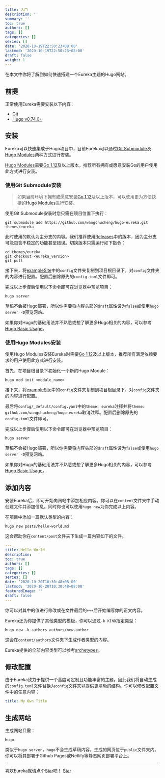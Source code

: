 ```yaml
---
title: 入门
description: ''
summary: ''
toc: true
authors: []
tags: []
categories: []
series: []
date: '2020-10-19T22:50:23+08:00'
lastmod: '2020-10-19T22:50:23+08:00'
draft: false
weight: 1
---
```


在本文中你将了解到如何快速搭建一个Eureka主题的Hugo网站。

<!--more-->

## 前提

正常使用Eureka需要安装以下内容：

- [Git](https://git-scm.com/)
- [Hugo v0.74.0+](https://gohugo.io/getting-started/installing/)

## 安装

Eureka可以快速集成于Hugo项目中，目前Eureka可以通过[Git Submodule](#使用git-submodule安装)及[Hugo Modules](#使用hugo-modules安装)两种方式进行安装。

[Hugo Modules](#使用hugo-modules安装)需要[Go 1.12](https://golang.org/dl/)及以上版本，推荐所有拥有或愿意安装Go的用户使用此方式进行安装。

### 使用Git Submodule安装

> 如果当前环境下拥有或愿意安装[Go 1.12](https://golang.org/dl/)及以上版本，可以使用更为方便快捷的[Hugo Modules](#使用hugo-modules安装)进行安装。

使用Git Submodule安装时您只需在项目位置下执行：

```shell
git submodule add https://github.com/wangchucheng/hugo-eureka.git themes/eureka
```

此时使用的默认为主分支的内容。我们推荐使用[Releases](https://github.com/wangchucheng/hugo-eureka/releases)中的版本，因为主分支可能包含不稳定的功能甚至错误。切换版本只需运行如下指令：

```shell
cd themes/eureka
git checkout <eureka_version>
git pull
```

接下来，将[exampleSite](https://github.com/wangchucheng/hugo-eureka/tree/master/exampleSite)中的`config`文件夹复制到项目根目录下，对`config`文件夹的内容进行配置。配置后删除原先的`config.toml`文件即可。

完成以上步骤后使用以下命令即可在浏览器中预览项目：

```shell
hugo server
```

草稿不会被Hugo部署，所以你需要将内容头部的`draft`属性设为`false`或使用`hugo server -D`预览网站。

如果你对Hugo的基础用法并不熟悉或想了解更多Hugo相关的内容，可以参考[Hugo Basic Usage](https://gohugo.io/getting-started/usage/)。

### 使用Hugo Modules安装

使用Hugo Modules安装Eureka时需要[Go 1.12](https://golang.org/dl/)及以上版本，推荐所有满足依赖要求的用户使用此方式进行安装。

首先，在项目根目录下初始化一个新的Hugo Module：

```shell
hugo mod init <module_name>
```

接下来，将[exampleSite](https://github.com/wangchucheng/hugo-eureka/tree/master/exampleSite)中的`config`文件夹复制到项目根目录下，对`config`文件夹的内容进行配置。

最后将`config/_default/config.yaml`中的`theme: eureka`注释并将`theme: github.com/wangchucheng/hugo-eureka`取消注释。配置后删除原先的`config.toml`文件即可。

完成以上步骤后使用以下命令即可在浏览器中预览项目：

```shell
hugo server
```

草稿不会被Hugo部署，所以你需要将内容头部的`draft`属性设为`false`或使用`hugo server -D`预览网站。

如果你对Hugo的基础用法并不熟悉或想了解更多Hugo相关的内容，可以参考[Hugo Basic Usage](https://gohugo.io/getting-started/usage/)。

## 添加内容

安装Eureka后，即可开始向网站中添加相应内容。你可以在`content`文件夹中手动创建文件并添加信息。同时你也可以使用`hugo new`为你完成以上内容。

在项目中添加一篇默认类型的内容：

```shell
hugo new posts/hello-world.md
```

这会帮助你在`content/post`文件夹下生成一篇内容如下的文件。

```yaml
---
title: Hello World
description:
toc: true
authors: []
tags: []
categories: []
series: []
date: '2020-10-20T10:30:48+08:00'
lastmod: '2020-10-20T10:30:48+08:00'
featuredImage: ''
draft: false
---
```

你可以对其中的值进行修改或在文件最后的`+++`后开始编写你的正文内容。

Eureka还为你提供了其他类型的模板，你可以通过`-k KIND`指定类型：

```shell
hugo new -k authors authors/new-author
```

这会在`content/authors`文件夹下生成作者类型的内容。

Eureka提供的全部内容类型可以参考[archetypes](https://github.com/wangchucheng/hugo-eureka/tree/master/archetypes)。

## 修改配置

由于Eureka致力于提供一个高度可定制且功能丰富的主题，因此我们将自动生成的`config.toml`文件替换为`config`文件夹以提供更清晰的结构。你可以修改配置文件中的任意内容：

```yaml
title: My Own Title
```

## 生成网站

生成网站只需：

```shell
hugo
```

类似于`hugo server`，`hugo`不会生成草稿内容。生成的网页位于`public`文件夹内。你可以将其部署于Github Pages或Netlify等静态网页部署平台上。

---

<div class="flex flex-col items-center">
	<span class="mb-4">喜欢Eureka就请点个<a href="https://github.com/wangchucheng/hugo-eureka">Star</a>吧！</span>
	<a class="github-button" href="https://github.com/wangchucheng/hugo-eureka" data-size="large" aria-label="Star wangchucheng/hugo-eureka on GitHub">Star</a>
</div>